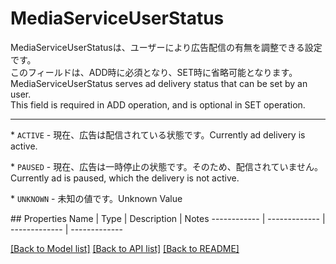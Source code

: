 # MediaServiceUserStatus

<div lang=\"ja\"> MediaServiceUserStatusは、ユーザーにより広告配信の有無を調整できる設定です。<br> このフィールドは、ADD時に必須となり、SET時に省略可能となります。 </div> <div lang=\"en\"> MediaServiceUserStatus serves ad delivery status that can be set by an user.<br> This field is required in ADD operation, and is optional in SET operation. </div> <hr> <p>* <code>ACTIVE</code> - <span lang=\"ja\">現在、広告は配信されている状態です。</span><span lang=\"en\">Currently ad delivery is active.</span></p> <p>* <code>PAUSED</code> - <span lang=\"ja\">現在、広告は一時停止の状態です。そのため、配信されていません。</span><span lang=\"en\">Currently ad is paused, which the delivery is not active.</span></p> <p>* <code>UNKNOWN</code> - <span lang=\"ja\">未知の値です。</span><span lang=\"en\">Unknown Value</span></p> 
## Properties
Name | Type | Description | Notes
------------ | ------------- | ------------- | -------------

[[Back to Model list]](../README.md#documentation-for-models) [[Back to API list]](../README.md#documentation-for-api-endpoints) [[Back to README]](../README.md)



